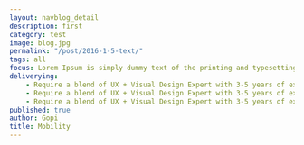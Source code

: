 ```yaml
---
layout: navblog_detail
description: first
category: test
image: blog.jpg
permalink: "/post/2016-1-5-text/"
tags: all
focus: Lorem Ipsum is simply dummy text of the printing and typesetting industry. Lorem Ipsum has been the
deliverying: 
    - Require a blend of UX + Visual Design Expert with 3-5 years of experience
    - Require a blend of UX + Visual Design Expert with 3-5 years of experience.
    - Require a blend of UX + Visual Design Expert with 3-5 years of experience.
published: true
author: Gopi
title: Mobility
---
```



